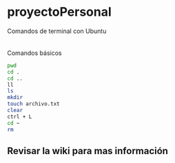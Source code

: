 # proyectoPersonal
Comandos de terminal con Ubuntu<br>
</br><br>
Comandos básicos</br>

```sh
pwd
cd .
cd ..
ll
ls
mkdir
touch archivo.txt
clear
ctrl + L
cd ~
rm
```

<h2>Revisar la wiki para mas información</h2>
